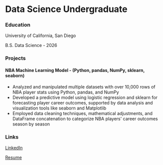 # Data Science Undergraduate

### Education
University of California, San Diego

B.S. Data Science - 2026

### Projects
#### NBA Machine Learning Model - (Python, pandas, NumPy, sklearn, seaborn)
- Analyzed and manipulated multiple datasets with over 10,000 rows of NBA player stats using Python, pandas, and NumPy
- Developed a predictive model using logistic regression and sklearn for forecasting player career outcomes, supported by data analysis and visualization tools like seaborn and Matplotlib
- Employed data cleaning techniques, mathematical adjustments, and DataFrame concatenation to categorize NBA players' career outcomes season by season

### Links
[LinkedIn](https://www.linkedin.com/in/daniel-birman/)

[Resume](https://docs.google.com/document/d/113q53QnoPq2EzEXJj2FVPxVrnrm9setfLbE5BVbI3Zo/edit?usp=sharing)
